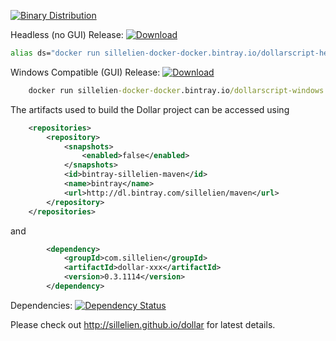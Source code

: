 [ ![Binary Distribution](https://api.bintray.com/packages/sillelien/binary/dollar/images/download.svg) ](https://bintray.com/sillelien/binary/dollar/_latestVersion)

Headless (no GUI) Release: [ ![Download](https://api.bintray.com/packages/sillelien/docker/dollarscript/images/download.svg) ](https://bintray.com/sillelien/docker/dollarscript-headless/_latestVersion)

```bash
alias ds="docker run sillelien-docker-docker.bintray.io/dollarscript-headless:0.3.1114"
 ```
 
Windows Compatible (GUI) Release: [ ![Download](https://api.bintray.com/packages/sillelien/docker/dollarscript/images/download.svg) ](https://bintray.com/sillelien/docker/dollarscript-windows/_latestVersion)

```bat
    docker run sillelien-docker-docker.bintray.io/dollarscript-windows:0.3.1114 <args>
```

The artifacts used to build the Dollar project can be accessed using

```xml
    <repositories>
        <repository>
            <snapshots>
                <enabled>false</enabled>
            </snapshots>
            <id>bintray-sillelien-maven</id>
            <name>bintray</name>
            <url>http://dl.bintray.com/sillelien/maven</url>
        </repository>
    </repositories>
```  

and

```xml
        <dependency>
            <groupId>com.sillelien</groupId>
            <artifactId>dollar-xxx</artifactId>
            <version>0.3.1114</version>
        </dependency>
```


Dependencies: [![Dependency Status](https://www.versioneye.com/user/projects/54ae285534ff3e2204000002/badge.svg?style=flat)](https://www.versioneye.com/user/projects/54ae285534ff3e2204000002)

Please check out http://sillelien.github.io/dollar for latest details.
